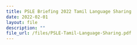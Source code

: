 ```yaml
---
title: PSLE Briefing 2022 Tamil Language Sharing
date: 2022-02-01
layout: file
description: ""
file_url: /files/PSLE-Tamil-Language-Sharing.pdf
---
```

